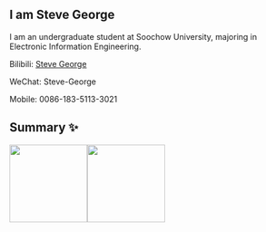 ## I am Steve George

I am an undergraduate student at Soochow University, majoring in Electronic Information Engineering.

Bilibili: [Steve George](https://space.bilibili.com/454612574)

WeChat: Steve-George

Mobile: 0086-183-5113-3021

## Summary ✨

<img align="" height="137px" src="https://github-readme-stats.vercel.app/api?username=Steve-George&hide_title=true&hide_border=true&show_icons=true&include_all_commits=true&line_height=21&bg_color=0,EC6C6C,FFD479,FFFC79,73FA79&theme=graywhite&locale=en" /><img align="" height="137px" src="https://github-readme-stats.vercel.app/api/top-langs/?username=Steve-George&hide_title=true&hide_border=true&layout=compact&bg_color=0,73FA79,73FDFF,D783FF&theme=graywhite&locale=cn" />